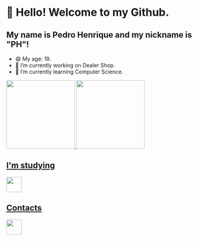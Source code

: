 # 👋 Hello! Welcome to my Github.
## My name is Pedro Henrique and my nickname is "PH"!

- 😄 My age: 19.
- 🔭 I’m currently working on Dealer Shop.
- 🌱 I’m currently learning Computer Science.


<div>
<a href="https://github.com/PedrohgdSantos">
<img loading="lazy" height="180em" src="https://github-readme-stats.vercel.app/api/top-langs/?username=PedrohgdSantos&layout=compact&langs_count=7&theme=gotham"/>
<img loading="lazy" height="180em" src="https://github-readme-stats.vercel.app/api?username=PedrohgdSantos&show_icons=true&theme=gotham&include_all_commits=true&count_private=true"/>
</div>


## I'm studying
<img src="https://cdn.jsdelivr.net/gh/devicons/devicon@latest/icons/javascript/javascript-original.svg" width="40" height="40" />

## Contacts
<div>
<a href="https://www.linkedin.com/in/pedro-henrique-s-b75396298/" target="_blank"><img loading="lazy" src="https://cdn.jsdelivr.net/gh/devicons/devicon@latest/icons/linkedin/linkedin-original.svg" target="_blank" width="40" height="40"></a>
